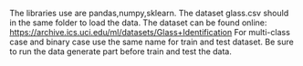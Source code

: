 ﻿The libraries use are pandas,numpy,sklearn.
The dataset glass.csv should in the same folder to load the data.
The dataset can be found online: https://archive.ics.uci.edu/ml/datasets/Glass+Identification
For multi-class case and binary case use the same name for train and test dataset. 
Be sure to run the data generate part before train and test the data.